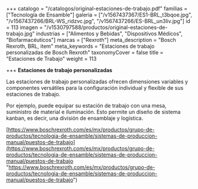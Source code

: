 +++
catalogo = "/catalogos/original-estaciones-de-trabajo.pdf"
familias = ["Tecnología de Ensamble"]
galeria = ["/v1567437367/ES1-BRL_t3bqoe.jpg", "/v1567437266/BRL-WS_ridzvc.jpg", "/v1567437266/ES-BRL_un3liv.jpg"]
id = 113
imagen = "/v1530797588/productos/original-estaciones-de-trabajo.jpg"
industrias = ["Alimentos y Bebidas", "Dispositivos Médicos", "Biofarmacéuticos"]
marcas = ["Rexroth"]
meta_description = "Bosch Rexroth, BRL, item"
meta_keywords = "Estaciones de trabajo personalizadas de Bosch Rexroth"
taxonomyCover = false
title = "Estaciones de Trabajo"
weight = 113

+++
**Estaciones de trabajo personalizadas**

Las estaciones de trabajo personalizadas ofrecen dimensiones variables y componentes versátiles para la configuración individual y flexible de sus estaciones de trabajo.

Por ejemplo, puede equipar su estación de trabajo con una mesa, suministro de material e iluminación. Esto permite un diseño de sistema kanban, es decir, una división de ensamblaje y logística.

[https://www.boschrexroth.com/es/mx/productos/grupo-de-productos/tecnologia-de-ensamble/sistemas-de-produccion-manual/puestos-de-trabajo](https://www.boschrexroth.com/es/mx/productos/grupo-de-productos/tecnologia-de-ensamble/sistemas-de-produccion-manual/puestos-de-trabajo "https://www.boschrexroth.com/es/mx/productos/grupo-de-productos/tecnologia-de-ensamble/sistemas-de-produccion-manual/puestos-de-trabajo")